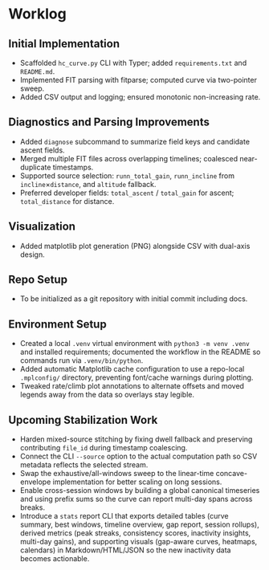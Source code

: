 Worklog
=======

Initial Implementation
----------------------
- Scaffolded `hc_curve.py` CLI with Typer; added `requirements.txt` and `README.md`.
- Implemented FIT parsing with fitparse; computed curve via two-pointer sweep.
- Added CSV output and logging; ensured monotonic non-increasing rate.

Diagnostics and Parsing Improvements
------------------------------------
- Added `diagnose` subcommand to summarize field keys and candidate ascent fields.
- Merged multiple FIT files across overlapping timelines; coalesced near-duplicate timestamps.
- Supported source selection: `runn_total_gain`, `runn_incline` from `incline`×`distance`, and `altitude` fallback.
- Preferred developer fields: `total_ascent` / `total_gain` for ascent; `total_distance` for distance.

Visualization
-------------
- Added matplotlib plot generation (PNG) alongside CSV with dual-axis design.

Repo Setup
----------
- To be initialized as a git repository with initial commit including docs.

Environment Setup
-----------------
- Created a local `.venv` virtual environment with `python3 -m venv .venv` and installed requirements; documented the workflow in the README so commands run via `.venv/bin/python`.
- Added automatic Matplotlib cache configuration to use a repo-local `.mplconfig/` directory, preventing font/cache warnings during plotting.
- Tweaked rate/climb plot annotations to alternate offsets and moved legends away from the data so overlays stay legible.

Upcoming Stabilization Work
---------------------------
- Harden mixed-source stitching by fixing dwell fallback and preserving contributing `file_id` during timestamp coalescing.
- Connect the CLI `--source` option to the actual computation path so CSV metadata reflects the selected stream.
- Swap the exhaustive/all-windows sweep to the linear-time concave-envelope implementation for better scaling on long sessions.
- Enable cross-session windows by building a global canonical timeseries and using prefix sums so the curve can report multi-day spans across breaks.
- Introduce a `stats` report CLI that exports detailed tables (curve summary, best windows, timeline overview, gap report, session rollups), derived metrics (peak streaks, consistency scores, inactivity insights, multi-day gains), and supporting visuals (gap-aware curves, heatmaps, calendars) in Markdown/HTML/JSON so the new inactivity data becomes actionable.
